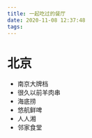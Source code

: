 ```yaml
---
title: 一起吃过的餐厅
date: 2020-11-08 12:37:48
tags:
---
```


# 北京
- 南京大牌档
- 很久以前羊肉串
- 海底捞
- 悠航鲜啤
- 人人湘
- 邻家食堂